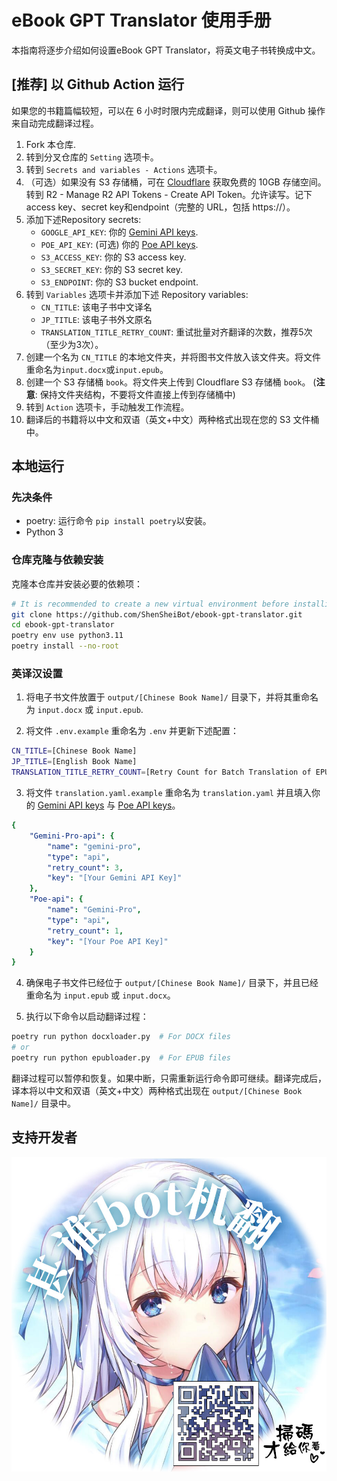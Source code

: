 # eBook GPT Translator 使用手册

本指南将逐步介绍如何设置eBook GPT Translator，将英文电子书转换成中文。

## [推荐] 以 Github Action 运行

如果您的书籍篇幅较短，可以在 6 小时时限内完成翻译，则可以使用 Github 操作来自动完成翻译过程。

1. Fork 本仓库.
2. 转到分叉仓库的 `Setting` 选项卡。
3. 转到 `Secrets and variables - Actions` 选项卡。
4. （可选）如果没有 S3 存储桶，可在 [Cloudflare](https://developers.cloudflare.com/r2/) 获取免费的 10GB 存储空间。转到 R2 - Manage R2 API Tokens - Create API Token。允许读写。记下access key、secret key和endpoint（完整的 URL，包括 https://）。
5. 添加下述Repository secrets:
   - `GOOGLE_API_KEY`: 你的 [Gemini API keys](https://aistudio.google.com/app/u/0/apikey?pli=1).
   - `POE_API_KEY`: (可选) 你的 [Poe API keys](https://poe.com/api_key).
   - `S3_ACCESS_KEY`: 你的 S3 access key. 
   - `S3_SECRET_KEY`: 你的 S3 secret key.
   - `S3_ENDPOINT`: 你的 S3 bucket endpoint.
6. 转到 `Variables` 选项卡并添加下述 Repository variables:
   - `CN_TITLE`: 该电子书中文译名
   - `JP_TITLE`: 该电子书外文原名
   - `TRANSLATION_TITLE_RETRY_COUNT`: 重试批量对齐翻译的次数，推荐5次（至少为3次）。 
7. 创建一个名为 `CN_TITLE` 的本地文件夹，并将图书文件放入该文件夹。将文件重命名为`input.docx`或`input.epub`。 
8. 创建一个 S3 存储桶 `book`。将文件夹上传到 Cloudflare S3 存储桶 `book`。 (**注意**: 保持文件夹结构，不要将文件直接上传到存储桶中)
9. 转到 `Action` 选项卡，手动触发工作流程。
10. 翻译后的书籍将以中文和双语（英文+中文）两种格式出现在您的 S3 文件桶中。



## 本地运行

### 先决条件
- poetry: 运行命令 `pip install poetry`以安装。
- Python 3

### 仓库克隆与依赖安装

克隆本仓库并安装必要的依赖项：

```bash
# It is recommended to create a new virtual environment before installing the dependencies.
git clone https://github.com/ShenSheiBot/ebook-gpt-translator.git
cd ebook-gpt-translator
poetry env use python3.11
poetry install --no-root
```

### 英译汉设置

1. 将电子书文件放置于 `output/[Chinese Book Name]/` 目录下，并将其重命名为 `input.docx` 或 `input.epub`.

2. 将文件 `.env.example` 重命名为 `.env` 并更新下述配置：

```bash
CN_TITLE=[Chinese Book Name]
JP_TITLE=[English Book Name]
TRANSLATION_TITLE_RETRY_COUNT=[Retry Count for Batch Translation of EPUB Titles]
```

3. 将文件 `translation.yaml.example` 重命名为 `translation.yaml` 并且填入你的 [Gemini API keys](https://aistudio.google.com/app/u/0/apikey?pli=1) 与 [Poe API keys](https://poe.com/api_key)。

```yaml
{
    "Gemini-Pro-api": {
        "name": "gemini-pro",
        "type": "api",
        "retry_count": 3,
        "key": "[Your Gemini API Key]"
    },
    "Poe-api": {
        "name": "Gemini-Pro",
        "type": "api",
        "retry_count": 1,
        "key": "[Your Poe API Key]"
    }
}
```

4. 确保电子书文件已经位于 `output/[Chinese Book Name]/` 目录下，并且已经重命名为 `input.epub` 或 `input.docx`。

5. 执行以下命令以启动翻译过程：


```bash
poetry run python docxloader.py  # For DOCX files
# or
poetry run python epubloader.py  # For EPUB files
```

翻译过程可以暂停和恢复。如果中断，只需重新运行命令即可继续。翻译完成后，译本将以中文和双语（英文+中文）两种格式出现在  `output/[Chinese Book Name]/` 目录中。

## 支持开发者

![](ad.jpg)